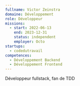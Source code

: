```yaml
---
fullname: Victor Zeinstra
domaine: Développement
role: Développeur
missions:
  - start: 2022-06-13
    end: 2023-12-31
    status: independent
    employer: Octo
startups:
  - codedutravail
competences:
  - Développement Backend
  - Développement Frontend
---
```

Développeur fullstack, fan de TDD